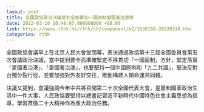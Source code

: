 ```yaml
---
layout: post
title: 全國政協政治決議提到全面貫切一國兩制愛國者治港等
date: 2022-03-10 10:48:07.000000000 +08:00
link: https://news.rthk.hk/rthk/ch/component/k2/1638168-20220310.htm
categories: rthk
---
```


全國政協會議早上在北京人民大會堂閉幕，表決通過政協第十三屆全國委員會第五次會議政治決議，當中提到要全面準確堅定不移貫切「一國兩制」方針，堅定落實「愛國者治港」、「愛國者治澳」，也要堅持一個中國原則和「九二共識」，堅決反對台獨分裂行徑，並要加強對外友好交往，推動構建人類命運共同體。

決議又提到，會議強調今年中共將召開第二十次全國代表大會，是黨和國家政治生活中一件大事，人民政協要堅持以總書記習近平新時代中國特色社會主義思想為指導，學習貫徹二十大精神作為重大政治任務。
